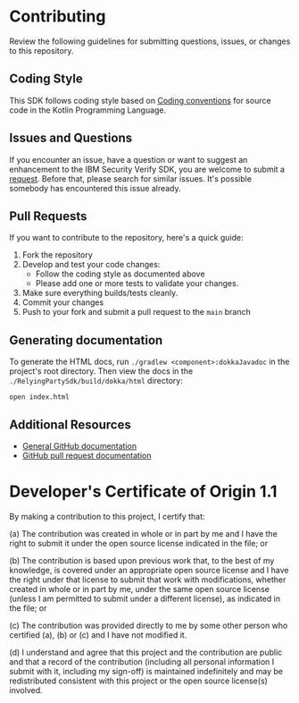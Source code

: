 # Contributing

Review the following guidelines for submitting questions, issues, or changes to this repository.

## Coding Style
This SDK follows coding style based on [Coding conventions﻿](https://kotlinlang.org/docs/coding-conventions.html/) for source code in the Kotlin Programming Language.

## Issues and Questions

If you encounter an issue, have a question or want to suggest an enhancement to the IBM Security Verify SDK, you are welcome to submit a [request](https://github.com/ibm-security-verify/webauthn-relying-party-sdk-android/issues).
Before that, please search for similar issues. It's possible somebody has encountered this issue already.

## Pull Requests

If you want to contribute to the repository, here's a quick guide:

1. Fork the repository
2. Develop and test your code changes:
    * Follow the coding style as documented above
    * Please add one or more tests to validate your changes.
3. Make sure everything builds/tests cleanly.
4. Commit your changes
5. Push to your fork and submit a pull request to the `main` branch


## Generating documentation

To generate the HTML docs, run `./gradlew <component>:dokkaJavadoc` in the project's root directory. Then view the docs in the `./RelyingPartySdk/build/dokka/html` directory:

```
open index.html
```


## Additional Resources

* [General GitHub documentation](https://help.github.com/)
* [GitHub pull request documentation](https://help.github.com/send-pull-requests/)


# Developer's Certificate of Origin 1.1

By making a contribution to this project, I certify that:

(a) The contribution was created in whole or in part by me and I
   have the right to submit it under the open source license
   indicated in the file; or

(b) The contribution is based upon previous work that, to the best
   of my knowledge, is covered under an appropriate open source
   license and I have the right under that license to submit that
   work with modifications, whether created in whole or in part
   by me, under the same open source license (unless I am
   permitted to submit under a different license), as indicated
   in the file; or

(c) The contribution was provided directly to me by some other
   person who certified (a), (b) or (c) and I have not modified
   it.

(d) I understand and agree that this project and the contribution
   are public and that a record of the contribution (including all
   personal information I submit with it, including my sign-off) is
   maintained indefinitely and may be redistributed consistent with
   this project or the open source license(s) involved.
